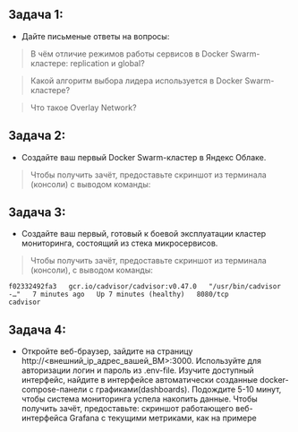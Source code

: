 ## Задача 1:
* Дайте письменые ответы на вопросы:

>В чём отличие режимов работы сервисов в Docker Swarm-кластере: replication и global?

>Какой алгоритм выбора лидера используется в Docker Swarm-кластере?

>Что такое Overlay Network?


## Задача 2:
* Создайте ваш первый Docker Swarm-кластер в Яндекс Облаке.
>Чтобы получить зачёт, предоставьте скриншот из терминала (консоли) с выводом команды:
 

          
 
## Задача 3:
* Создайте ваш первый, готовый к боевой эксплуатации кластер мониторинга, состоящий из стека микросервисов.
> Чтобы получить зачёт, предоставьте скриншот из терминала (консоли), с выводом команды:

    f02332492fa3   gcr.io/cadvisor/cadvisor:v0.47.0   "/usr/bin/cadvisor -…"   7 minutes ago   Up 7 minutes (healthy)   8080/tcp                                                                           cadvisor

  

## Задача 4:
* Откройте веб-браузер, зайдите на страницу http://<внешний_ip_адрес_вашей_ВМ>:3000.
Используйте для авторизации логин и пароль из .env-file.
Изучите доступный интерфейс, найдите в интерфейсе автоматически созданные docker-compose-панели с графиками(dashboards).
Подождите 5-10 минут, чтобы система мониторинга успела накопить данные.
Чтобы получить зачёт, предоставьте:
скриншот работающего веб-интерфейса Grafana с текущими метриками, как на примере





